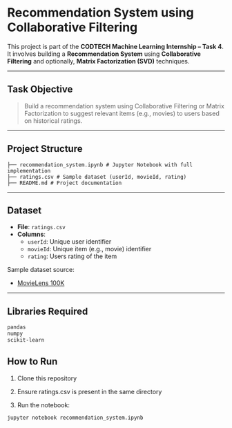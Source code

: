 # Recommendation System using Collaborative Filtering

This project is part of the **CODTECH Machine Learning Internship – Task 4**. It involves building a **Recommendation System** using **Collaborative Filtering** and optionally, **Matrix Factorization (SVD)** techniques.

---

## Task Objective

> Build a recommendation system using Collaborative Filtering or Matrix Factorization to suggest relevant items (e.g., movies) to users based on historical ratings.

---

##  Project Structure

```text
├── recommendation_system.ipynb # Jupyter Notebook with full implementation
├── ratings.csv # Sample dataset (userId, movieId, rating)
├── README.md # Project documentation
```


---

##  Dataset

- **File**: `ratings.csv`
- **Columns**:
  - `userId`: Unique user identifier
  - `movieId`: Unique item (e.g., movie) identifier
  - `rating`: Users rating of the item

Sample dataset source:
- [MovieLens 100K](https://grouplens.org/datasets/movielens/100k/)

---

## Libraries Required

```bash
pandas
numpy
scikit-learn
```

## How to Run

1. Clone this repository

2. Ensure ratings.csv is present in the same directory

3. Run the notebook:

```bash
jupyter notebook recommendation_system.ipynb
```
